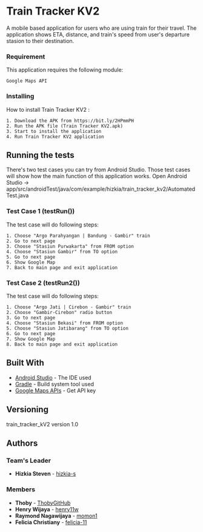 # Train Tracker KV2

A mobile based application for users who are using train for their travel. The application shows ETA, distance, and train's speed from user's departure stasion to their destination.

### Requirement

This application requires the following module:

```
Google Maps API
```

### Installing

How to install Train Tracker KV2 :

```
1. Download the APK from https://bit.ly/2HPmmPH
2. Run the APK file (Train Tracker KV2.apk)
3. Start to install the application
4. Run Train Tracker KV2 application
```

## Running the tests

There's two test cases you can try from Android Studio.
Those test cases will show how the main function of this application works.
Open Android Studio -> app/src/androidTest/java/com/example/hizkia/train_tracker_kv2/AutomatedTest.java

### Test Case 1 (testRun())

The test case will do following steps:

```
1. Choose "Argo Parahyangan | Bandung - Gambir" train
2. Go to next page
3. Choose "Stasiun Purwakarta" from FROM option
4. Choose "Stasiun Gambir" from TO option
5. Go to next page
6. Show Google Map
7. Back to main page and exit application
```

### Test Case 2 (testRun2())

The test case will do following steps:

```
1. Choose "Argo Jati | Cirebon - Gambir" train
2. Choose "Gambir-Cirebon" radio button
3. Go to next page
4. Choose "Stasiun Bekasi" from FROM option
5. Choose "Stasiun Jatibarang" from TO option
6. Go to next page
7. Show Google Map
8. Back to main page and exit application
```

## Built With

* [Android Studio](http:https://developer.android.com/studio/index.html) - The IDE used
* [Gradle](https://gradle.org/) - Build system tool used
* [Google Maps APIs](https://developers.google.com/maps/documentation/) - Get API key

## Versioning

train_tracker_kV2 version 1.0

## Authors

### Team's Leader

* **Hizkia Steven** - [hizkia-s](https://github.com/hizkia-s)

### Members

* **Thoby** - [ThobyGitHub](https://github.com/ThobyGitHub)
* **Henry Wijaya** - [henry11w](https://github.com/henry11w)
* **Raymond Nagawijaya** - [momon1](https://github.com/momon1)
* **Felicia Christiany** - [felicia-11](https://github.com/felicia-11)
